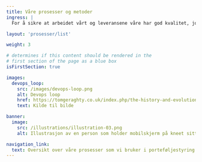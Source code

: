 ```yaml
---
title: Våre prosesser og metoder
ingress: |
  For å sikre at arbeidet vårt og leveransene våre har god kvalitet, jobber teamene etter definerte arbeidsprosesser og metodikk. Hver prosess beskriver eierskap, hensikt eller formål og leveranse. Teamene jobber systematisk og selvstendig, og leverer med ulik hyppighet. Vi sikrer at vi er forutsigbare og konsekvente ved å ha noen felles rammer for måten vi jobber på. Team metode og kompetanse støtter avdelingen ved å implementere metodikk og arbeidsprosesser.

layout: 'prosesser/list'

weight: 3

# determines if this content should be rendered in the
# first section of the page as a blue box
isFirstSection: true

images:
  devops_loop:
    src: /images/devops-loop.png
    alt: Devops loop
    href: https://tomgeraghty.co.uk/index.php/the-history-and-evolution-of-devops/
    text: Kilde til bilde

banner:
  image:
    src: /illustrations/illustration-03.png
    alt: Illustrasjon av en person som holder mobilskjerm på kneet sitt

navigation_link:
  text: Oversikt over våre prosesser som vi bruker i porteføljestyring og utvikling
---
```

